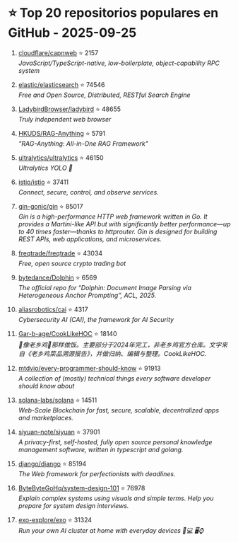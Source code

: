 # ⭐ Top 20 repositorios populares en GitHub - 2025-09-25

1. [cloudflare/capnweb](https://github.com/cloudflare/capnweb) ⭐ 2157  
   _JavaScript/TypeScript-native, low-boilerplate, object-capability RPC system_

2. [elastic/elasticsearch](https://github.com/elastic/elasticsearch) ⭐ 74546  
   _Free and Open Source, Distributed, RESTful Search Engine_

3. [LadybirdBrowser/ladybird](https://github.com/LadybirdBrowser/ladybird) ⭐ 48655  
   _Truly independent web browser_

4. [HKUDS/RAG-Anything](https://github.com/HKUDS/RAG-Anything) ⭐ 5791  
   _"RAG-Anything: All-in-One RAG Framework"_

5. [ultralytics/ultralytics](https://github.com/ultralytics/ultralytics) ⭐ 46150  
   _Ultralytics YOLO 🚀_

6. [istio/istio](https://github.com/istio/istio) ⭐ 37411  
   _Connect, secure, control, and observe services._

7. [gin-gonic/gin](https://github.com/gin-gonic/gin) ⭐ 85017  
   _Gin is a high-performance HTTP web framework written in Go. It provides a Martini-like API but with significantly better performance—up to 40 times faster—thanks to httprouter. Gin is designed for building REST APIs, web applications, and microservices._

8. [freqtrade/freqtrade](https://github.com/freqtrade/freqtrade) ⭐ 43034  
   _Free, open source crypto trading bot_

9. [bytedance/Dolphin](https://github.com/bytedance/Dolphin) ⭐ 6569  
   _The official repo for “Dolphin: Document Image Parsing via Heterogeneous Anchor Prompting”, ACL, 2025._

10. [aliasrobotics/cai](https://github.com/aliasrobotics/cai) ⭐ 4317  
   _Cybersecurity AI (CAI), the framework for AI Security_

11. [Gar-b-age/CookLikeHOC](https://github.com/Gar-b-age/CookLikeHOC) ⭐ 18140  
   _🥢像老乡鸡🐔那样做饭。主要部分于2024年完工，非老乡鸡官方仓库。文字来自《老乡鸡菜品溯源报告》，并做归纳、编辑与整理。CookLikeHOC._

12. [mtdvio/every-programmer-should-know](https://github.com/mtdvio/every-programmer-should-know) ⭐ 91913  
   _A collection of (mostly) technical things every software developer should know about_

13. [solana-labs/solana](https://github.com/solana-labs/solana) ⭐ 14511  
   _Web-Scale Blockchain for fast, secure, scalable, decentralized apps and marketplaces._

14. [siyuan-note/siyuan](https://github.com/siyuan-note/siyuan) ⭐ 37901  
   _A privacy-first, self-hosted, fully open source personal knowledge management software, written in typescript and golang._

15. [django/django](https://github.com/django/django) ⭐ 85194  
   _The Web framework for perfectionists with deadlines._

16. [ByteByteGoHq/system-design-101](https://github.com/ByteByteGoHq/system-design-101) ⭐ 76978  
   _Explain complex systems using visuals and simple terms. Help you prepare for system design interviews._

17. [exo-explore/exo](https://github.com/exo-explore/exo) ⭐ 31324  
   _Run your own AI cluster at home with everyday devices 📱💻 🖥️⌚_


<!-- Última actualización: 2025-09-25T08:05:40.504727 UTC -->
